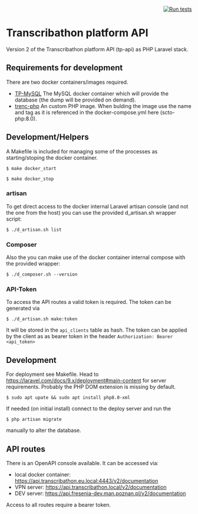 <div align="right">
	
[![Run tests](https://github.com/Facts-and-Files/tp-api/actions/workflows/run-tests.yml/badge.svg)](https://github.com/Facts-and-Files/tp-api/actions/workflows/run-tests.yml)
 
</div>

# Transcribathon platform API

Version 2 of the Transcribathon platform API (tp-api) as PHP Laravel stack.

## Requirements for development

There are two docker containers/images required.

* [TP-MySQL](https://github.com/Facts-and-Files/tp-mysql)
The MySQL docker container which will provide the database (the dump will be provided on demand).
* [trenc-php](https://github.com/trenc/trenc-php)
An custom PHP image. When bulding the image use the name and tag as it is referenced in the docker-compose.yml here (scto-php:8.0).

## Development/Helpers

A Makefile is included for managing some of the processes as starting/stoping the docker container.

    $ make docker_start

    $ make docker_stop

### artisan

To get direct access to the docker internal Laravel artisan console (and not the one from the host) you can use the provided d_artisan.sh wrapper script:

    $ ./d_artisan.sh list

### Composer

Also the you can make use of the docker container internal compose with the provided wrapper:

    $ ./d_composer.sh --version

### API-Token

To access the API routes a valid token is required. The token can be generated via

    $ ./d_artisan.sh make:token

It will be stored in the `api_clients` table as hash. The token can be applied by the client as as bearer token in the header `Authorization: Bearer <api_token>`

## Development

For deployment see Makefile.
Head to https://laravel.com/docs/9.x/deployment#main-content for server requirements. Probably the PHP DOM extension is missing by default.

    $ sudo apt upate && sudo apt install php8.0-xml

If needed (on initial install) connect to the deploy server and run the

    $ php artisan migrate

manually to alter the database.

## API routes

There is an OpenAPI console available. It can be accessed via:

* local docker container: https://api.transcribathon.eu.local:4443/v2/documentation
* VPN server: https://api.transcribathon.local/v2/documentation
* DEV server: https://api.fresenia-dev.man.poznan.pl/v2/documentation

Access to all routes require a bearer token.
